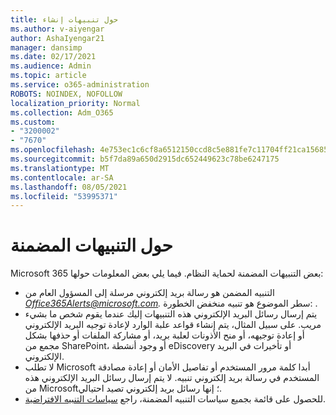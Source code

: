 ```yaml
---
title: حول تنبيهات إنشاء
ms.author: v-aiyengar
author: AshaIyengar21
manager: dansimp
ms.date: 02/17/2021
ms.audience: Admin
ms.topic: article
ms.service: o365-administration
ROBOTS: NOINDEX, NOFOLLOW
localization_priority: Normal
ms.collection: Adm_O365
ms.custom:
- "3200002"
- "7670"
ms.openlocfilehash: 4e753ec1c6cf8a6512150ccd8c5e881fe7c11704ff21ca15685a505a8f106da2
ms.sourcegitcommit: b5f7da89a650d2915dc652449623c78be6247175
ms.translationtype: MT
ms.contentlocale: ar-SA
ms.lasthandoff: 08/05/2021
ms.locfileid: "53995371"
---
```

# <a name="about-built-in-alerts"></a>حول التنبيهات المضمنة

Microsoft 365 بعض التنبيهات المضمنة لحماية النظام. فيما يلي بعض المعلومات حولها:

- التنبيه المضمن هو رسالة بريد إلكتروني مرسلة إلى المسؤول العام من *Office365Alerts@microsoft.com.* سطر الموضوع هو تنبيه منخفض الخطورة: <name of alert policy> .
- يتم إرسال رسائل البريد الإلكتروني هذه التنبيهات إليك عندما يقوم شخص ما بشيء مريب. على سبيل المثال، يتم إنشاء قواعد علبة الوارد لإعادة توجيه البريد الإلكتروني أو إعادة توجيهه، أو منح الأذونات لعلبة بريد، أو مشاركة الملفات أو حذفها بشكل مجمع من SharePoint، أو وجود أنشطة eDiscovery أو تأخيرات في البريد الإلكتروني.
- لا تطلب Microsoft أبدا كلمة مرور المستخدم أو تفاصيل الأمان أو إعادة مصادقة المستخدم في رسالة بريد إلكتروني تنبيه. لا يتم إرسال رسائل البريد الإلكتروني هذه من Microsoft؛ إنها رسائل بريد إلكتروني تصيد احتيالي.
- للحصول على قائمة بجميع سياسات التنبيه المضمنة، راجع [سياسات التنبيه الافتراضية](https://go.microsoft.com/fwlink/?linkid=2103170).